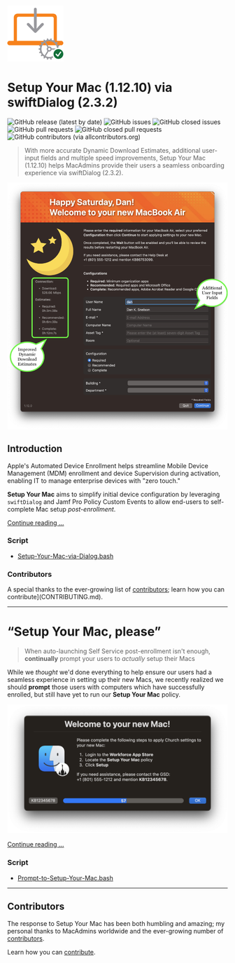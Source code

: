 [<img alt="Setup Your Mac (1.12.0)" src="images/SYM_icon.png" width="128" />](https://snelson.us/sym)
 
 # Setup Your Mac (1.12.10) via swiftDialog (2.3.2)

![GitHub release (latest by date)](https://img.shields.io/github/v/release/dan-snelson/Setup-Your-Mac?display_name=tag) ![GitHub issues](https://img.shields.io/github/issues-raw/dan-snelson/Setup-Your-Mac) ![GitHub closed issues](https://img.shields.io/github/issues-closed-raw/dan-snelson/Setup-Your-Mac) ![GitHub pull requests](https://img.shields.io/github/issues-pr-raw/dan-snelson/Setup-Your-Mac) ![GitHub closed pull requests](https://img.shields.io/github/issues-pr-closed-raw/dan-snelson/Setup-Your-Mac) ![GitHub contributors (via allcontributors.org)](https://img.shields.io/github/all-contributors/dan-snelson/Setup-Your-Mac/main)

> With more accurate Dynamic Download Estimates, additional user-input fields and multiple speed improvements, Setup Your Mac (1.12.10) helps MacAdmins provide their users a seamless onboarding experience via swiftDialog (2.3.2).

[<img alt="Setup Your Mac (1.12.0)" src="images/Setup_Your_Mac_1.12.0_estimates.png" />](https://snelson.us/sym)

## Introduction

Apple's Automated Device Enrollment helps streamline Mobile Device Management (MDM) enrollment and device Supervision during activation, enabling IT to manage enterprise devices with "zero touch."

**Setup Your Mac** aims to simplify initial device configuration by leveraging `swiftDialog` and Jamf Pro Policy Custom Events to allow end-users to self-complete Mac setup _post-enrollment_.

[Continue reading …](https://snelson.us/sym)

### Script
- [Setup-Your-Mac-via-Dialog.bash](Setup-Your-Mac-via-Dialog.bash)

### Contributors
A special thanks to the ever-growing list of [contributors](CONTRIBUTORS.md); learn how you can contribute](CONTRIBUTING.md).

---

# &ldquo;Setup Your Mac, please&rdquo;

> When auto-launching Self Service post-enrollment isn't enough, **continually** prompt your users to _actually_ setup their Macs

While we _thought_ we'd done everything to help ensure our users had a seamless experience in setting up their new Macs, we recently realized we should **prompt** those users with computers which have successfully enrolled, but still have yet to run our **Setup Your Mac** policy.

[<img alt="Setup Your Mac, please" src="images/Setup_Your_Mac_please.png" />](https://snelson.us/2022/07/setup-your-mac-please/)

[Continue reading …](https://snelson.us/2022/07/setup-your-mac-please/)

### Script
- [Prompt-to-Setup-Your-Mac.bash](Prompt-to-Setup-Your-Mac.bash)

---

## Contributors

The response to Setup Your Mac has been both humbling and amazing; my personal thanks to MacAdmins worldwide and the ever-growing number of [contributors](CONTRIBUTORS.md).

Learn how you can [contribute](CONTRIBUTING.md).
